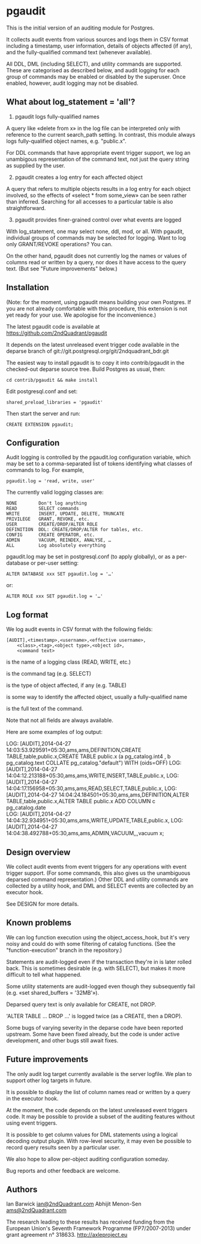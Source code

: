 pgaudit
=======

This is the initial version of an auditing module for Postgres.

It collects audit events from various sources and logs them in CSV
format including a timestamp, user information, details of objects
affected (if any), and the fully-qualified command text (whenever
available).

All DDL, DML (including SELECT), and utility commands are supported.
These are categorised as described below, and audit logging for each
group of commands may be enabled or disabled by the superuser. Once
enabled, however, audit logging may not be disabled.

What about log_statement = 'all'?
---------------------------------

1. pgaudit logs fully-qualified names

A query like «delete from x» in the log file can be interpreted only
with reference to the current search_path setting. In contrast, this
module always logs fully-qualified object names, e.g. "public.x".

For DDL commands that have appropriate event trigger support, we log an
unambigous representation of the command text, not just the query string
as supplied by the user.

2. pgaudit creates a log entry for each affected object

A query that refers to multiple objects results in a log entry for each
object involved, so the effects of «select * from some_view» can be seen
rather than inferred. Searching for all accesses to a particular table
is also straightforward.

3. pgaudit provides finer-grained control over what events are logged

With log_statement, one may select none, ddl, mod, or all. With pgaudit,
individual groups of commands may be selected for logging. Want to log
only GRANT/REVOKE operations? You can.

On the other hand, pgaudit does not currently log the names or values of
columns read or written by a query, nor does it have access to the query
text. (But see "Future improvements" below.)

Installation
------------

(Note: for the moment, using pgaudit means building your own Postgres.
If you are not already comfortable with this procedure, this extension
is not yet ready for your use. We apologise for the inconvenience.)

The latest pgaudit code is available at
https://github.com/2ndQuadrant/pgaudit

It depends on the latest unreleased event trigger code available in the
deparse branch of git://git.postgresql.org/git/2ndquadrant_bdr.git

The easiest way to install pgaudit is to copy it into contrib/pgaudit in
the checked-out deparse source tree. Build Postgres as usual, then:

	cd contrib/pgaudit && make install

Edit postgresql.conf and set:

	shared_preload_libraries = 'pgaudit'

Then start the server and run:

	CREATE EXTENSION pgaudit;

Configuration
-------------

Audit logging is controlled by the pgaudit.log configuration variable,
which may be set to a comma-separated list of tokens identifying what
classes of commands to log. For example,

	pgaudit.log = 'read, write, user'

The currently valid logging classes are:

	NONE		Don't log anything
	READ		SELECT commands
	WRITE		INSERT, UPDATE, DELETE, TRUNCATE
	PRIVILEGE	GRANT, REVOKE, etc.
	USER		CREATE/DROP/ALTER ROLE
	DEFINITION	DDL: CREATE/DROP/ALTER for tables, etc.
	CONFIG		CREATE OPERATOR, etc.
	ADMIN		VACUUM, REINDEX, ANALYSE, …
	ALL			Log absolutely everything

pgaudit.log may be set in postgresql.conf (to apply globally), or as a
per-database or per-user setting:

	ALTER DATABASE xxx SET pgaudit.log = '…'

or:

	ALTER ROLE xxx SET pgaudit.log = '…'

Log format
----------

We log audit events in CSV format with the following fields:

	[AUDIT],<timestamp>,<username>,<effective username>,
		<class>,<tag>,<object type>,<object id>,
		<command text>

<class> is the name of a logging class (READ, WRITE, etc.)

<tag> is the command tag (e.g. SELECT)

<object type> is the type of object affected, if any (e.g. TABLE)

<object id> is some way to identify the affected object, usually a
fully-qualified name

<command text> is the full text of the command.

Note that not all fields are always available.

Here are some examples of log output:

LOG:  [AUDIT],2014-04-27 14:03:53.929591+05:30,ams,ams,DEFINITION,CREATE TABLE,table,public.x,CREATE  TABLE  public.x (a pg_catalog.int4   , b pg_catalog.text   COLLATE pg_catalog."default")   WITH (oids=OFF) 
LOG:  [AUDIT],2014-04-27 14:04:12.213188+05:30,ams,ams,WRITE,INSERT,TABLE,public.x,
LOG:  [AUDIT],2014-04-27 14:04:17.156958+05:30,ams,ams,READ,SELECT,TABLE,public.x,
LOG:  [AUDIT],2014-04-27 14:04:24.184501+05:30,ams,ams,DEFINITION,ALTER TABLE,table,public.x,ALTER TABLE public.x ADD COLUMN c pg_catalog.date   
LOG:  [AUDIT],2014-04-27 14:04:32.934951+05:30,ams,ams,WRITE,UPDATE,TABLE,public.x,
LOG:  [AUDIT],2014-04-27 14:04:38.492788+05:30,ams,ams,ADMIN,VACUUM,,,vacuum x;

Design overview
---------------

We collect audit events from event triggers for any operations with
event trigger support. (For some commands, this also gives us the
unambiguous deparsed command representation.) Other DDL and utility
commands are collected by a utility hook, and DML and SELECT events
are collected by an executor hook.

See DESIGN for more details.

Known problems
--------------

We can log function execution using the object_access_hook, but it's
very noisy and could do with some filtering of catalog functions.
(See the "function-execution" branch in the repository.)

Statements are audit-logged even if the transaction they're in is later
rolled back. This is sometimes desirable (e.g. with SELECT), but makes
it more difficult to tell what happened.

Some utility statements are audit-logged even though they subsequently
fail (e.g. «set shared_buffers = '32MB'»).

Deparsed query text is only available for CREATE, not DROP.

'ALTER TABLE … DROP …' is logged twice (as a CREATE, then a DROP).

Some bugs of varying severity in the deparse code have been reported
upstream. Some have been fixed already, but the code is under active
development, and other bugs still await fixes.

Future improvements
-------------------

The only audit log target currently available is the server logfile. We
plan to support other log targets in future.

It is possible to display the list of column names read or written by a
query in the executor hook.

At the moment, the code depends on the latest unreleased event triggers
code. It may be possible to provide a subset of the auditing features
without using event triggers.

It is possible to get column values for DML statements using a logical
decoding output plugin. With row-level security, it may even be possible
to record query results seen by a particular user.

We also hope to allow per-object auditing configuration someday.

Bug reports and other feedback are welcome.

Authors
-------
Ian Barwick <ian@2ndQuadrant.com>
Abhijit Menon-Sen <ams@2ndQuadrant.com>

The research leading to these results has received funding from the
European Union's Seventh Framework Programme (FP7/2007-2013) under
grant agreement n° 318633. http://axleproject.eu
